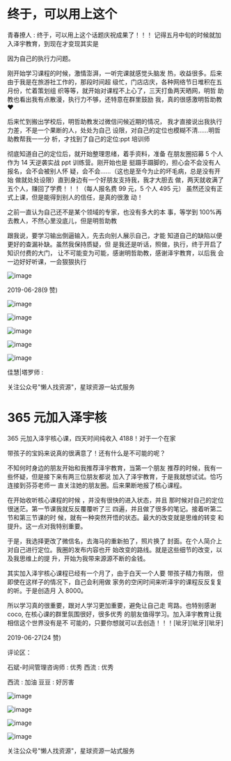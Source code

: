 # 终于，可以用上这个

青春撩人 : 终于，可以用上这个话题庆祝成果了！！！ 记得五月中旬的时候就加入泽宇教育，到现在才变现其实是

因为自己的执行力问题。

刚开始学习课程的时候，激情澎湃，一听完课就感觉头脑发 热，收益很多。后来由于我是在旅游社工作的，那段时间超 级忙，门店店庆，各种网络节日堆积在五月份，忙着策划组 织等等，就开始对课程不上心了，三天打鱼两天晒网，明哲 助教也看出我有点散漫，执行力不够，还特意在群里鼓励 我，真的很感激明哲助教❤

后来忙到搬出学校后，明哲助教发过微信问候近期的情况， 我才直接说出我执行力差，不是一个果断的人，处处为自己 设限，对自己的定位也模糊不清……明哲助教帮我一一分 析，才找到了自己的定位:ppt 培训师

彻底知道自己的定位后，就开始整理思绪，着手资料，准备 在朋友圈招募 5 个人作为 14 天逆袭实战 ppt 训练营。刚开始也是 挺蹑手蹑脚的，担心会不会没有人报名，会不会被别人怀 疑，会不会……（这也是至今为止的坏毛病，总是没有开始 做就处处设限）直到身边有一个好朋友支持我，我才大胆去 做，两天就收满了五个人，赚回了学费！！！（每人报名费 99 元，5 个人 495 元） 虽然还没有正式上课，但是能得到别人的信任，是真的很激 动！

之前一直认为自己还不是某个领域的专家，也没有多大的本 事，等学到 100%再去教人，不然心里没底儿，但是明哲助教

跟我说，要学习输出倒逼输入，先去向别人展示自己，才能 知道自己的缺陷以便更好的查漏补缺。虽然我保持质疑，但 是我还是听话，照做，执行，终于开启了知识付费的大门， 让不可能变为可能，感谢明哲助教，感谢泽宇教育，以后我 会一边好好听课，一会狠狠执行

![image](img/Image_495.png)

2019-06-28(9 赞)

![image](img/Image_496.png)

![image](img/Image_497.png)

![image](img/Image_498.png)

![image](img/Image_499.png)

![image](img/Image_500.png)

佳慧|塔罗师 :

关注公众号"懒人找资源"，星球资源一站式服务

# 365 元加入泽宇核

365 元加入泽宇核心课，四天时间纯收入 4188！对于一个在家

带孩子的宝妈来说真的很满意了！还有什么是不可能的呢？

不知何时身边的朋友开始和我推荐泽宇教育，当第一个朋友 推荐的时候，我有一些怀疑，但是接下来有两三位朋友都说 加入了泽宇教育，于是我就想试试。恰巧连接到芬芬老师一 直关注她的朋友圈。后来果断地报了核心课程。

在开始收听核心课程的时候 ，并没有很快的进入状态，并且 那时候对自己的定位很迷茫。第一节课我就反反覆覆听了三 四遍，并且做了很多的笔记。接着听第二节和第三节课的时 候，就有一种突然开悟的状态。最大的改变就是思维的转变 和提升。这一点对我特别重要。

于是，我选择更改了微信名，去海马的重新拍了，照片换了 封面。在个人简介上对自己进行定位。我圈的发布内容也开 始改变的路线。就是这些细节的改变，以及我思维上的提 升，开始为我带来源源不断的金钱。

其实加入泽宇核心课程已经有一个月了，由于白天一个人要 带孩子精力有限， 但即使在这样子的情况下，自己会利用做 家务的空闲时间来听泽宇的课程反反复复的听。于是创造月 入 8000。

所以学习真的很重要，跟对人学习更加重要，避免让自己走 弯路。也特别感谢 coco, 在核心课的群里氛围很好，很多优秀 的朋友值得学习。加入泽宇教育让我相信这个世界没有是不 可能的，只要你想就可以去创造！！！[呲牙][呲牙][呲牙]

2019-06-27(24 赞)

评论区：

石斌-时间管理咨询师 : 优秀 西流 : 优秀

西流 : 加油 豆豆 : 好厉害

![image](img/Image_501.png)

![image](img/Image_502.png)

![image](img/Image_503.png)

![image](img/Image_504.png)

关注公众号"懒人找资源"，星球资源一站式服务